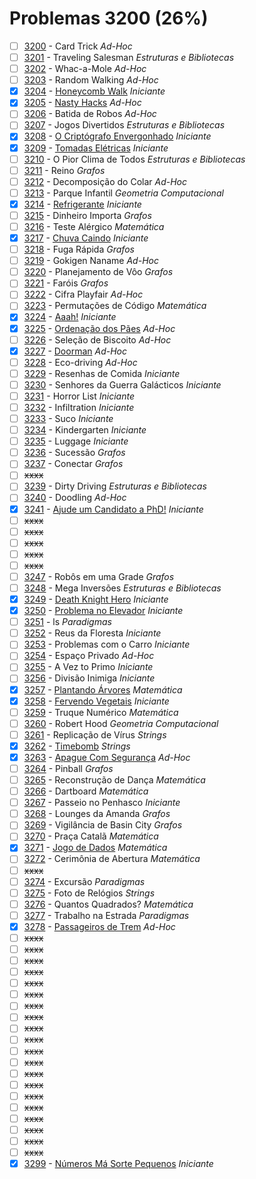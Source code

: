 # Problemas 3200 (26%)

- [ ]  [3200](https://www.beecrowd.com.br/repository/UOJ_3200.html) - Card Trick *Ad-Hoc*
- [ ]  [3201](https://www.beecrowd.com.br/repository/UOJ_3201.html) - Traveling Salesman *Estruturas e Bibliotecas*
- [ ]  [3202](https://www.beecrowd.com.br/repository/UOJ_3202.html) - Whac-a-Mole *Ad-Hoc*
- [ ]  [3203](https://www.beecrowd.com.br/repository/UOJ_3203.html) - Random Walking *Ad-Hoc*
- [x]  [3204](https://www.beecrowd.com.br/repository/UOJ_3204.html) - [Honeycomb Walk](https://github.com/potigol/beecrowd/blob/master/src/3200/3204.poti) *Iniciante*
- [x]  [3205](https://www.beecrowd.com.br/repository/UOJ_3205.html) - [Nasty Hacks](https://github.com/potigol/beecrowd/blob/master/src/3200/3205.poti) *Ad-Hoc*
- [ ]  [3206](https://www.beecrowd.com.br/repository/UOJ_3206.html) - Batida de Robos *Ad-Hoc*
- [ ]  [3207](https://www.beecrowd.com.br/repository/UOJ_3207.html) - Jogos Divertidos *Estruturas e Bibliotecas*
- [x]  [3208](https://www.beecrowd.com.br/repository/UOJ_3208.html) - [O Criptógrafo Envergonhado](https://github.com/potigol/beecrowd/blob/master/src/3200/3208.poti) *Iniciante*
- [x]  [3209](https://www.beecrowd.com.br/repository/UOJ_3209.html) - [Tomadas Elétricas](https://github.com/potigol/beecrowd/blob/master/src/3200/3209.poti) *Iniciante*
- [ ]  [3210](https://www.beecrowd.com.br/repository/UOJ_3210.html) - O Pior Clima de Todos *Estruturas e Bibliotecas*
- [ ]  [3211](https://www.beecrowd.com.br/repository/UOJ_3211.html) - Reino *Grafos*
- [ ]  [3212](https://www.beecrowd.com.br/repository/UOJ_3212.html) - Decomposição do Colar *Ad-Hoc*
- [ ]  [3213](https://www.beecrowd.com.br/repository/UOJ_3213.html) - Parque Infantil *Geometria Computacional*
- [x]  [3214](https://www.beecrowd.com.br/repository/UOJ_3214.html) - [Refrigerante](https://github.com/potigol/beecrowd/blob/master/src/3200/3214.poti) *Iniciante*
- [ ]  [3215](https://www.beecrowd.com.br/repository/UOJ_3215.html) - Dinheiro Importa *Grafos*
- [ ]  [3216](https://www.beecrowd.com.br/repository/UOJ_3216.html) - Teste Alérgico *Matemática*
- [x]  [3217](https://www.beecrowd.com.br/repository/UOJ_3217.html) - [Chuva Caindo](https://github.com/potigol/beecrowd/blob/master/src/3200/3217.poti) *Iniciante*
- [ ]  [3218](https://www.beecrowd.com.br/repository/UOJ_3218.html) - Fuga Rápida *Grafos*
- [ ]  [3219](https://www.beecrowd.com.br/repository/UOJ_3219.html) - Gokigen Naname *Ad-Hoc*
- [ ]  [3220](https://www.beecrowd.com.br/repository/UOJ_3220.html) - Planejamento de Vôo *Grafos*
- [ ]  [3221](https://www.beecrowd.com.br/repository/UOJ_3221.html) - Faróis *Grafos*
- [ ]  [3222](https://www.beecrowd.com.br/repository/UOJ_3222.html) - Cifra Playfair *Ad-Hoc*
- [ ]  [3223](https://www.beecrowd.com.br/repository/UOJ_3223.html) - Permutações de Código *Matemática*
- [x]  [3224](https://www.beecrowd.com.br/repository/UOJ_3224.html) - [Aaah!](https://github.com/potigol/beecrowd/blob/master/src/3200/3224.poti) *Iniciante*
- [x]  [3225](https://www.beecrowd.com.br/repository/UOJ_3225.html) - [Ordenação dos Pães](https://github.com/potigol/beecrowd/blob/master/src/3200/3225.poti) *Ad-Hoc*
- [ ]  [3226](https://www.beecrowd.com.br/repository/UOJ_3226.html) - Seleção de Biscoito *Ad-Hoc*
- [x]  [3227](https://www.beecrowd.com.br/repository/UOJ_3227.html) - [Doorman](https://github.com/potigol/beecrowd/blob/master/src/3200/3227.poti) *Ad-Hoc*
- [ ]  [3228](https://www.beecrowd.com.br/repository/UOJ_3228.html) - Eco-driving *Ad-Hoc*
- [ ]  [3229](https://www.beecrowd.com.br/repository/UOJ_3229.html) - Resenhas de Comida *Iniciante*
- [ ]  [3230](https://www.beecrowd.com.br/repository/UOJ_3230.html) - Senhores da Guerra Galácticos *Iniciante*
- [ ]  [3231](https://www.beecrowd.com.br/repository/UOJ_3231.html) - Horror List *Iniciante*
- [ ]  [3232](https://www.beecrowd.com.br/repository/UOJ_3232.html) - Infiltration *Iniciante*
- [ ]  [3233](https://www.beecrowd.com.br/repository/UOJ_3233.html) - Suco *Iniciante*
- [ ]  [3234](https://www.beecrowd.com.br/repository/UOJ_3234.html) - Kindergarten *Iniciante*
- [ ]  [3235](https://www.beecrowd.com.br/repository/UOJ_3235.html) - Luggage *Iniciante*
- [ ]  [3236](https://www.beecrowd.com.br/repository/UOJ_3236.html) - Sucessão *Grafos*
- [ ]  [3237](https://www.beecrowd.com.br/repository/UOJ_3237.html) - Conectar *Grafos*
- [ ] ~~xxxx~~
- [ ]  [3239](https://www.beecrowd.com.br/repository/UOJ_3239.html) - Dirty Driving *Estruturas e Bibliotecas*
- [ ]  [3240](https://www.beecrowd.com.br/repository/UOJ_3240.html) - Doodling *Ad-Hoc*
- [x]  [3241](https://www.beecrowd.com.br/repository/UOJ_3241.html) - [Ajude um Candidato a PhD!](https://github.com/potigol/beecrowd/blob/master/src/3200/3241.poti) *Iniciante*
- [ ] ~~xxxx~~
- [ ] ~~xxxx~~
- [ ] ~~xxxx~~
- [ ] ~~xxxx~~
- [ ] ~~xxxx~~
- [ ]  [3247](https://www.beecrowd.com.br/repository/UOJ_3247.html) - Robôs em uma Grade *Grafos*
- [ ]  [3248](https://www.beecrowd.com.br/repository/UOJ_3248.html) - Mega Inversões *Estruturas e Bibliotecas*
- [x]  [3249](https://www.beecrowd.com.br/repository/UOJ_3249.html) - [Death Knight Hero](https://github.com/potigol/beecrowd/blob/master/src/3200/3249.poti) *Iniciante*
- [x]  [3250](https://www.beecrowd.com.br/repository/UOJ_3250.html) - [Problema no Elevador](https://github.com/potigol/beecrowd/blob/master/src/3200/3250.poti) *Iniciante*
- [ ]  [3251](https://www.beecrowd.com.br/repository/UOJ_3251.html) - ls *Paradigmas*
- [ ]  [3252](https://www.beecrowd.com.br/repository/UOJ_3252.html) - Reus da Floresta *Iniciante*
- [ ]  [3253](https://www.beecrowd.com.br/repository/UOJ_3253.html) - Problemas com o Carro *Iniciante*
- [ ]  [3254](https://www.beecrowd.com.br/repository/UOJ_3254.html) - Espaço Privado *Ad-Hoc*
- [ ]  [3255](https://www.beecrowd.com.br/repository/UOJ_3255.html) - A Vez to Primo *Iniciante*
- [ ]  [3256](https://www.beecrowd.com.br/repository/UOJ_3256.html) - Divisão Inimiga *Iniciante*
- [x]  [3257](https://www.beecrowd.com.br/repository/UOJ_3257.html) - [Plantando Árvores](https://github.com/potigol/beecrowd/blob/master/src/3200/3257.poti) *Matemática*
- [x]  [3258](https://www.beecrowd.com.br/repository/UOJ_3258.html) - [Fervendo Vegetais](https://github.com/potigol/beecrowd/blob/master/src/3200/3258.poti) *Iniciante*
- [ ]  [3259](https://www.beecrowd.com.br/repository/UOJ_3259.html) - Truque Numérico *Matemática*
- [ ]  [3260](https://www.beecrowd.com.br/repository/UOJ_3260.html) - Robert Hood *Geometria Computacional*
- [ ]  [3261](https://www.beecrowd.com.br/repository/UOJ_3261.html) - Replicação de Vírus *Strings*
- [x]  [3262](https://www.beecrowd.com.br/repository/UOJ_3262.html) - [Timebomb](https://github.com/potigol/beecrowd/blob/master/src/3200/3262.poti) *Strings*
- [x]  [3263](https://www.beecrowd.com.br/repository/UOJ_3263.html) - [Apague Com Segurança](https://github.com/potigol/beecrowd/blob/master/src/3200/3263.poti) *Ad-Hoc*
- [ ]  [3264](https://www.beecrowd.com.br/repository/UOJ_3264.html) - Pinball *Grafos*
- [ ]  [3265](https://www.beecrowd.com.br/repository/UOJ_3265.html) - Reconstrução de Dança *Matemática*
- [ ]  [3266](https://www.beecrowd.com.br/repository/UOJ_3266.html) - Dartboard *Matemática*
- [ ]  [3267](https://www.beecrowd.com.br/repository/UOJ_3267.html) - Passeio no Penhasco *Iniciante*
- [ ]  [3268](https://www.beecrowd.com.br/repository/UOJ_3268.html) - Lounges da Amanda *Grafos*
- [ ]  [3269](https://www.beecrowd.com.br/repository/UOJ_3269.html) - Vigilância de Basin City *Grafos*
- [ ]  [3270](https://www.beecrowd.com.br/repository/UOJ_3270.html) - Praça Catalã *Matemática*
- [x]  [3271](https://www.beecrowd.com.br/repository/UOJ_3271.html) - [Jogo de Dados](https://github.com/potigol/beecrowd/blob/master/src/3200/3271.poti) *Matemática*
- [ ]  [3272](https://www.beecrowd.com.br/repository/UOJ_3272.html) - Cerimônia de Abertura *Matemática*
- [ ] ~~xxxx~~
- [ ]  [3274](https://www.beecrowd.com.br/repository/UOJ_3274.html) - Excursão *Paradigmas*
- [ ]  [3275](https://www.beecrowd.com.br/repository/UOJ_3275.html) - Foto de Relógios *Strings*
- [ ]  [3276](https://www.beecrowd.com.br/repository/UOJ_3276.html) - Quantos Quadrados? *Matemática*
- [ ]  [3277](https://www.beecrowd.com.br/repository/UOJ_3277.html) - Trabalho na Estrada *Paradigmas*
- [x]  [3278](https://www.beecrowd.com.br/repository/UOJ_3278.html) - [Passageiros de Trem](https://github.com/potigol/beecrowd/blob/master/src/3200/3278.poti) *Ad-Hoc*
- [ ] ~~xxxx~~
- [ ] ~~xxxx~~
- [ ] ~~xxxx~~
- [ ] ~~xxxx~~
- [ ] ~~xxxx~~
- [ ] ~~xxxx~~
- [ ] ~~xxxx~~
- [ ] ~~xxxx~~
- [ ] ~~xxxx~~
- [ ] ~~xxxx~~
- [ ] ~~xxxx~~
- [ ] ~~xxxx~~
- [ ] ~~xxxx~~
- [ ] ~~xxxx~~
- [ ] ~~xxxx~~
- [ ] ~~xxxx~~
- [ ] ~~xxxx~~
- [ ] ~~xxxx~~
- [ ] ~~xxxx~~
- [ ] ~~xxxx~~
- [x]  [3299](https://www.beecrowd.com.br/repository/UOJ_3299.html) - [Números Má Sorte Pequenos](https://github.com/potigol/beecrowd/blob/master/src/3200/3299.poti) *Iniciante*